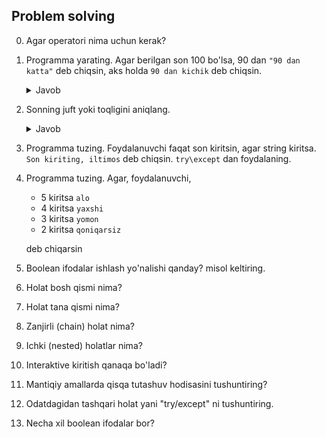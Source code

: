 
## Problem solving

0. Agar operatori nima uchun kerak?
1. Programma yarating. Agar berilgan son 100 bo'lsa, 90 dan `"90 dan katta"` deb chiqsin,
aks holda `90 dan kichik` deb chiqsin.
   
   <details><summary>Javob</summary>

     ```python
      
   x = 100
   if x > 90:
    print("90 dan katta")
   else:
    print("90 dan kichik")

     ```
    </details>
   
2. Sonning juft yoki toqligini aniqlang.
   <details><summary>Javob</summary>

     ```python
      
   x = 7
   if x % 2 == 0:
    print("x juft son")
   else:
    print("x toq son")

     ```
    </details>

4. Programma tuzing. Foydalanuvchi faqat son kiritsin, agar string kiritsa. `Son kiriting, iltimos`
    deb chiqsin. `try\except` dan foydalaning.

5. Programma tuzing. Agar, foydalanuvchi, 
   - 5 kiritsa `alo`  
   - 4 kiritsa `yaxshi`
   - 3 kiritsa `yomon`
   - 2 kiritsa `qoniqarsiz`
 
   deb chiqarsin 

6. Boolean ifodalar ishlash yo'nalishi qanday? misol keltiring. 
7. Holat bosh qismi nima?
8. Holat tana qismi nima?
9. Zanjirli (chain) holat nima?
10. Ichki (nested) holatlar nima?
11. Interaktive kiritish qanaqa bo'ladi?
12. Mantiqiy amallarda qisqa tutashuv hodisasini tushuntiring?
13. Odatdagidan tashqari holat yani "try/except" ni tushuntiring.
14. Necha xil boolean ifodalar bor?